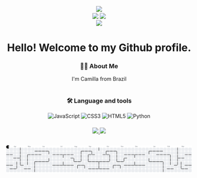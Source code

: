 <div align="center">
  <img src="https://media2.giphy.com/media/v1.Y2lkPTc5MGI3NjExdng0NG1kcjNnOHlpcWJhc2thcGI4YjQ4dXJ4OWttaWtoZzY3Y3djZyZlcD12MV9pbnRlcm5hbF9naWZfYnlfaWQmY3Q9cw/FKk1LJlP0522kl77bk/giphy.gif"  />
</div>

<div align="center">
<a href = "mailto:contato@camillamarchezini@gmail.com"><img loading="lazy" src="https://img.shields.io/badge/Gmail-D14836?style=for-the-badge&logo=gmail&logoColor=white" target="_blank"></a>
<a href="https://www.linkedin.com/in/camilla-azevedo-marchezini-fonseca" target="_blank"><img loading="lazy" src="https://img.shields.io/badge/-LinkedIn-%230077B5?style=for-the-badge&logo=linkedin&logoColor=white" target="_blank"></a>   
</div>



<div align="center">
  <img src="https://visitor-badge.laobi.icu/badge?page_id=CamillaMarchezini.CamillaMarchezini&"/>
</div>

<h1 align="center"> Hello! Welcome to my Github profile.</h1>
<h3 align="center">👩‍💻 About Me </h3> 

<p align="center">I'm Camilla from Brazil <br><br>

###

<div align="center">
<h3 align="">🛠 Language and tools</h3>

![JavaScript](https://img.shields.io/badge/javascript-%23323330.svg?style=flat-square&logo=javascript&logoColor=%23F7DF1E) ![CSS3](https://img.shields.io/badge/css3-%231572B6.svg?style=flat-square&logo=css3&logoColor=white) ![HTML5](https://img.shields.io/badge/html5-%23E34F26.svg?style=flat-square&logo=html5&logoColor=white) ![Python](https://img.shields.io/badge/python-3670A0?style=flat-square&logo=python&logoColor=ffdd54)
</div>

###



<div align="center">
<a href="https://github.com/CamillaMachezini">
<img loading="lazy" height="180em" src="https://github-readme-stats.vercel.app/api/top-langs/?username=CamillaMarchezini&layout=compact&langs_count=7&theme=rose"/>
<img loading="lazy" height="180em" src="https://github-readme-stats.vercel.app/api?username=CamillaMarchezini&show_icons=true&theme=rose&include_all_commits=true&count_private=true"/>
</div>

  ##

<picture>
  <source media="(prefers-color-scheme: dark)" srcset="https://raw.githubusercontent.com/CamillaMarchezini/CamillaMarchezini/output/pacman-contribution-graph-dark.svg">
  <source media="(prefers-color-scheme: light)" srcset="https://raw.githubusercontent.com/CamillaMarchezini/CamillaMarchezini/output/pacman-contribution-graph.svg">
  <img alt="pacman contribution graph" src="https://raw.githubusercontent.com/CamillaMarchezini/CamillaMarchezini/output/pacman-contribution-graph.svg">
</picture>






